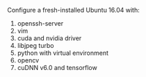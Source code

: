 Configure a fresh-installed Ubuntu 16.04 with:
1) openssh-server
2) vim
3) cuda and nvidia driver
4) libjpeg turbo
5) python with virtual environment
6) opencv
7) cuDNN v6.0 and tensorflow
